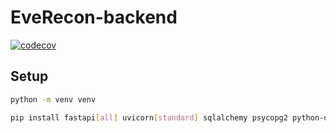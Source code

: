 # EveRecon-backend

[![codecov](https://codecov.io/gh/arpitvaghela/EveRecon-backend/branch/main/graph/badge.svg?token=6JE4JJ8HGG)](https://codecov.io/gh/arpitvaghela/EveRecon-backend)

## Setup

```sh
python -m venv venv

pip install fastapi[all] uvicorn[standard] sqlalchemy psycopg2 python-dotenv graphene pytest coverage black
```

